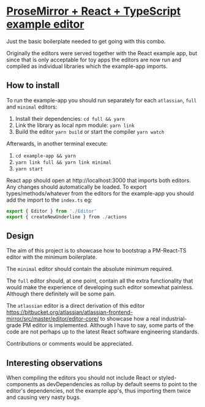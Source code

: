 # [ProseMirror + React + TypeScript example editor](https://teemukoivisto.github.io/prosemirror-react-typescript-example/)

Just the basic boilerplate needed to get going with this combo.

Originally the editors were served together with the React example app, but since that is only acceptable for toy apps the editors are now run and compiled as individual libraries which the example-app imports.

## How to install

To run the example-app you should run separately for each `atlassian`, `full` and `minimal` editors:

1. Install their dependencies: `cd full && yarn`
2. Link the library as local npm module: `yarn link`
3. Build the editor `yarn build` or start the compiler `yarn watch`

Afterwards, in another terminal execute:

1. `cd example-app && yarn`
2. `yarn link full && yarn link minimal`
3. `yarn start`

React app should open at http://localhost:3000 that imports both editors. Any changes should automatically be loaded. To export types/methods/whatever from the editors for the example-app you should add the import to the `index.ts` eg:

```ts
export { Editor } from './Editor'
export { createNewUnderline } from ./actions
```

## Design

The aim of this project is to showcase how to bootstrap a PM-React-TS editor with the minimum boilerplate.

The `minimal` editor should contain the absolute minimum required.

The `full` editor should, at one point, contain all the extra functionality that would make the experience of developing such editor somewhat painless. Although there definitely will be some pain.

The `atlassian` editor is a direct derivation of this editor https://bitbucket.org/atlassian/atlassian-frontend-mirror/src/master/editor/editor-core/ to showcase how a real industrial-grade PM editor is implemented. Although I have to say, some parts of the code are not perhaps up to the latest React software engineering standards.

Contributions or comments would be appreciated.

## Interesting observations

When compiling the editors you should not include React or styled-components as devDependencies as rollup by default seems to point to the editor's dependencies, not the example app's, thus importing them twice and causing very nasty bugs.
